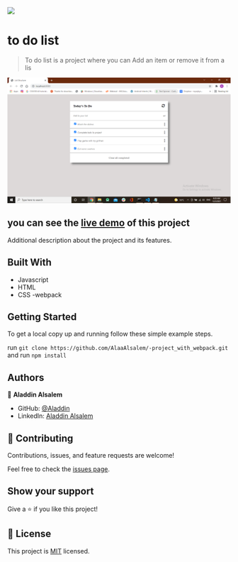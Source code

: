 ![](https://img.shields.io/badge/Microverse-blueviolet)

# to do list

> To do list is a project where you can Add an item or remove it from a lis 

![screenshot](./app_screenshot.png)

## you can see the  [live demo](https://alaaalsalem.github.io/rto_do_list/dist) of this project

Additional description about the project and its features.

## Built With

- Javascript
- HTML
- CSS
-webpack

## Getting Started

To get a local copy up and running follow these simple example steps.

run `git clone https://github.com/AlaaAlsalem/-project_with_webpack.git` and run `npm install`



## Authors

👤 **Aladdin Alsalem**


- GitHub: [@Aladdin](https://github.com/AlaaAlsalem)
- LinkedIn: [Aladdin Alsalem](https://www.linkedin.com/in/aladdin-alsalem-5a68ba1a0/)
## 🤝 Contributing

Contributions, issues, and feature requests are welcome!

Feel free to check the [issues page](../../issues/).

## Show your support

Give a ⭐️ if you like this project!


## 📝 License

This project is [MIT](./MIT.md) licensed.
